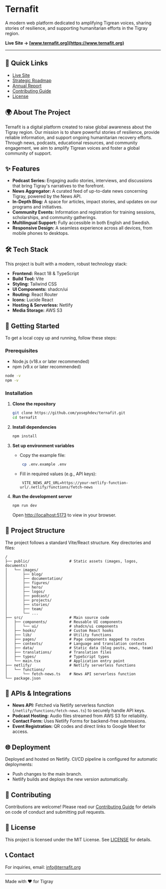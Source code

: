 
# Ternafit

A modern web platform dedicated to amplifying Tigrean voices, sharing stories of resilience, and supporting humanitarian efforts in the Tigray region.

**Live Site → [www.ternafit.org](https://www.ternafit.org)**

---

## 🔗 Quick Links

- [Live Site](https://www.ternafit.org)
- [Strategic Roadmap](GEMINI_IMPLEMENTATION.md)
- [Annual Report](public/reports/ternafit-annual-report-2024.pdf)
- [Contributing Guide](CONTRIBUTING.md)
- [License](LICENSE)

## 🌍 About The Project

Ternafit is a digital platform created to raise global awareness about the Tigray region. Our mission is to share powerful stories of resilience, provide reliable information, and support ongoing humanitarian recovery efforts. Through news, podcasts, educational resources, and community engagement, we aim to amplify Tigrean voices and foster a global community of support.

## ✨ Features

- **Podcast Series:** Engaging audio stories, interviews, and discussions that bring Tigray's narratives to the forefront.
- **News Aggregator:** A curated feed of up-to-date news concerning Tigray, powered by the News API.
- **In-Depth Blog:** A space for articles, impact stories, and updates on our programs and initiatives.
- **Community Events:** Information and registration for training sessions, scholarships, and community gatherings.
- **Multilingual Support:** Fully accessible in both English and Swedish.
- **Responsive Design:** A seamless experience across all devices, from mobile phones to desktops.

## 🛠️ Tech Stack

This project is built with a modern, robust technology stack:

- **Frontend:** React 18 & TypeScript
- **Build Tool:** Vite
- **Styling:** Tailwind CSS
- **UI Components:** shadcn/ui
- **Routing:** React Router
- **Icons:** Lucide React
- **Hosting & Serverless:** Netlify
- **Media Storage:** AWS S3

## 🚀 Getting Started

To get a local copy up and running, follow these steps:

### Prerequisites

- Node.js (v18.x or later recommended)
- npm (v9.x or later recommended)

```bash
node -v
npm -v
```

### Installation

1. **Clone the repository**

   ```bash
   git clone https://github.com/yosephdev/ternafit.git
   cd ternafit
   ```

2. **Install dependencies**

   ```bash
   npm install
   ```

3. **Set up environment variables**
    - Copy the example file:

      ```bash
       cp .env.example .env
      ```

    - Fill in required values (e.g., API keys):

      ```env
       VITE_NEWS_API_URL=https://your-netlify-function-url/.netlify/functions/fetch-news
      ```

4. **Run the development server**

   ```bash
   npm run dev
   ```

   Open [http://localhost:5173](http://localhost:5173) to view in your browser.

## 📂 Project Structure

The project follows a standard Vite/React structure. Key directories and files:

```text
/
├── public/                  # Static assets (images, logos, documents)
│   └── images/
│       ├── blog/
│       ├── documentation/
│       ├── figures/
│       ├── hero/
│       ├── logos/
│       ├── podcast/
│       ├── projects/
│       ├── stories/
│       ├── team/
│       └── ...
├── src/                     # Main source code
│   ├── components/          # Reusable UI components
│   │   └── ui/              # shadcn/ui components
│   ├── hooks/               # Custom React hooks
│   ├── lib/                 # Utility functions
│   ├── pages/               # Page components mapped to routes
│   ├── contexts/            # Language and translation contexts
│   ├── data/                # Static data (blog posts, news, team)
│   ├── translations/        # Translation files
│   ├── types/               # TypeScript types
│   └── main.tsx             # Application entry point
├── netlify/                 # Netlify serverless functions
│   └── functions/
│       └── fetch-news.ts    # News API serverless function
└── package.json
```

## 🔗 APIs & Integrations

- **News API:** Fetched via Netlify serverless function (`/netlify/functions/fetch-news.ts`) to securely handle API keys.
- **Podcast Hosting:** Audio files streamed from AWS S3 for reliability.
- **Contact Form:** Uses Netlify Forms for backend-free submissions.
- **Event Registration:** QR codes and direct links to Google Meet for access.

## 🌐 Deployment

Deployed and hosted on Netlify. CI/CD pipeline is configured for automatic deployments:

- Push changes to the main branch.
- Netlify builds and deploys the new version automatically.

## 🤝 Contributing

Contributions are welcome! Please read our [Contributing Guide](CONTRIBUTING.md) for details on code of conduct and submitting pull requests.

## 📝 License

This project is licensed under the MIT License. See [LICENSE](LICENSE) for details.

## 📞 Contact

For inquiries, email: [info@ternafit.org](mailto:info@ternafit.org)

---

Made with ❤️ for Tigray
